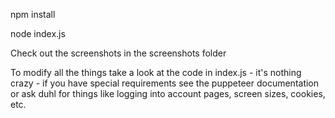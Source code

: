npm install

node index.js

Check out the screenshots in the screenshots folder

To modify all the things take a look at the code in index.js - it's nothing crazy - if you have special requirements see the puppeteer documentation or ask duhl for things like logging into account pages, screen sizes, cookies, etc.